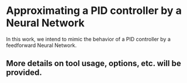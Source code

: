 # Approximating a PID controller by a Neural Network

In this work, we intend to mimic the behavior of a PID controller by a feedforward Neural Network.

## More details on tool usage, options, etc. will be provided.
